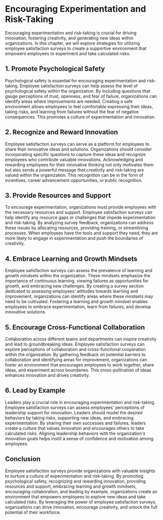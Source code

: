 Encouraging Experimentation and Risk-Taking
======================================================

Encouraging experimentation and risk-taking is crucial for driving innovation, fostering creativity, and generating new ideas within organizations. In this chapter, we will explore strategies for utilizing employee satisfaction surveys to create a supportive environment that empowers employees to experiment and take calculated risks.

1\. **Promote Psychological Safety**
-----------------------------------

Psychological safety is essential for encouraging experimentation and risk-taking. Employee satisfaction surveys can help assess the level of psychological safety within the organization. By including questions that gauge perceptions of trust, openness, and fear of failure, organizations can identify areas where improvements are needed. Creating a safe environment allows employees to feel comfortable expressing their ideas, taking risks, and learning from failures without the fear of negative consequences. This promotes a culture of experimentation and innovation.

2\. **Recognize and Reward Innovation**
--------------------------------------

Employee satisfaction surveys can serve as a platform for employees to share their innovative ideas and solutions. Organizations should consider incorporating specific questions to capture these ideas and recognize employees who contribute valuable innovations. Acknowledging and rewarding employees for their innovative thinking not only motivates them but also sends a powerful message that creativity and risk-taking are valued within the organization. This recognition can be in the form of incentives, career advancement opportunities, or public recognition.

3\. **Provide Resources and Support**
------------------------------------

To encourage experimentation, organizations must provide employees with the necessary resources and support. Employee satisfaction surveys can help identify any resource gaps or challenges that impede experimentation and risk-taking. By analyzing survey feedback, organizations can address these issues by allocating resources, providing training, or streamlining processes. When employees have the tools and support they need, they are more likely to engage in experimentation and push the boundaries of creativity.

4\. **Embrace Learning and Growth Mindsets**
-------------------------------------------

Employee satisfaction surveys can assess the prevalence of learning and growth mindsets within the organization. These mindsets emphasize the importance of continuous learning, viewing failures as opportunities for growth, and embracing new challenges. By creating a survey section dedicated to assessing employees' attitudes towards learning and improvement, organizations can identify areas where these mindsets may need to be cultivated. Fostering a learning and growth mindset enables employees to embrace experimentation, learn from failures, and develop innovative solutions.

5\. **Encourage Cross-Functional Collaboration**
-----------------------------------------------

Collaboration across different teams and departments can inspire creativity and lead to groundbreaking ideas. Employee satisfaction surveys can explore perceptions of collaboration and cross-functional cooperation within the organization. By gathering feedback on potential barriers to collaboration and identifying areas for improvement, organizations can foster an environment that encourages employees to work together, share ideas, and experiment across boundaries. This cross-pollination of ideas enhances innovation and drives creativity.

6\. **Lead by Example**
----------------------

Leaders play a crucial role in encouraging experimentation and risk-taking. Employee satisfaction surveys can assess employees' perceptions of leadership support for innovation. Leaders should model the desired behaviors by taking risks, supporting new ideas, and embracing experimentation. By sharing their own successes and failures, leaders create a culture that values innovation and encourages others to take calculated risks. Aligning leadership behaviors with the organization's innovation goals helps instill a sense of confidence and motivation among employees.

Conclusion
----------

Employee satisfaction surveys provide organizations with valuable insights to nurture a culture of experimentation and risk-taking. By promoting psychological safety, recognizing and rewarding innovation, providing resources and support, embracing learning and growth mindsets, encouraging collaboration, and leading by example, organizations create an environment that empowers employees to explore new ideas and take calculated risks. By leveraging the power of employee satisfaction surveys, organizations can drive innovation, encourage creativity, and unlock the full potential of their workforce.
